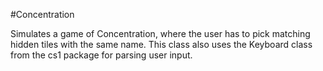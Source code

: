 #Concentration

Simulates a game of Concentration, where the user has to pick matching hidden tiles with the same name. This class also uses the Keyboard class from the cs1 package for parsing user input.